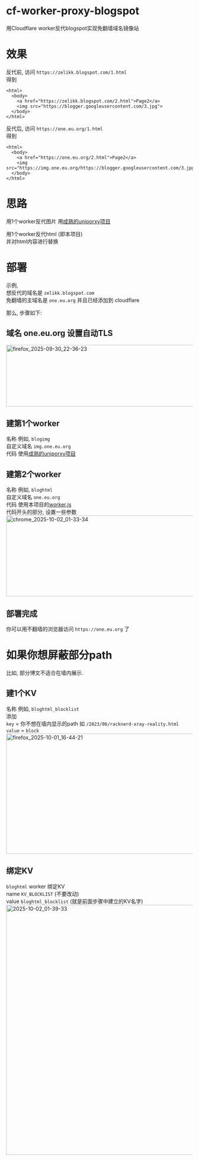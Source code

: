 # cf-worker-proxy-blogspot
用Cloudflare worker反代blogspot实现免翻墙域名镜像站

# 效果
反代前, 访问 `https://zelikk.blogspot.com/1.html`  
得到
```
<html>
  <body>
    <a href="https://zelikk.blogspot.com/2.html">Page2</a>
    <img src="https://blogger.googleusercontent.com/3.jpg">
  </body>
</html>
```
反代后, 访问 `https://one.eu.org/1.html`  
得到
```
<html>
  <body>
    <a href="https://one.eu.org/2.html">Page2</a>
    <img src="https://img.one.eu.org/https://blogger.googleusercontent.com/3.jpg">
  </body>
</html>
```


# 思路
用1个worker反代图片 用[成熟的uniporxy项目](https://github.com/NyaMisty/cloudflare-workers-uniproxy)  

用1个worker反代html (即本项目)   
并对html内容进行替换

# 部署
示例,  
想反代的域名是 `zelikk.blogspot.com`  
免翻墙的主域名是 `one.eu.org` 并且已经添加到 cloudflare

那么, 步骤如下:
## 域名 one.eu.org 设置自动TLS
<img width="883" height="166" alt="firefox_2025-09-30_22-36-23" src="https://github.com/user-attachments/assets/699edc78-399d-488b-a164-1797dd6bced8" />

## 建第1个worker
名称 例如, `blogimg`  
自定义域名 `img.one.eu.org`  
代码 使用[成熟的uniporxy项目](https://github.com/NyaMisty/cloudflare-workers-uniproxy)  

## 建第2个worker
名称 例如, `bloghtml`  
自定义域名 `one.eu.org`  
代码 使用本项目的[worker.js](https://github.com/crazypeace/cf-worker-proxy-blogspot/raw/refs/heads/main/worker.js)  
代码开头的部分, 设置一些参数  
<img width="586" height="218" alt="chrome_2025-10-02_01-33-34" src="https://github.com/user-attachments/assets/dfe2f81d-9a51-490e-8bcf-8fed2cb592de" />  

## 部署完成
你可以用不翻墙的浏览器访问 `https://one.eu.org` 了

# 如果你想屏蔽部分path
比如, 部分博文不适合在墙内展示.  

## 建1个KV
名称 例如, `bloghtml_blocklist`  
添加  
`key` = 你不想在墙内显示的path 如 `/2023/06/racknerd-xray-reality.html`  
`value` = `block`  
<img width="857" height="324" alt="firefox_2025-10-01_16-44-21" src="https://github.com/user-attachments/assets/273b3457-5781-4b91-9345-e8256910ed73" />

## 绑定KV  
`bloghtml` worker 绑定KV  
name `KV_BLOCKLIST` (不要改动)  
value `bloghtml_blocklist` (就是前面步骤中建立的KV名字)  
<img width="833" height="673" alt="2025-10-02_01-39-33" src="https://github.com/user-attachments/assets/cc9a0381-cb8b-43ab-9b88-20b0ed5ad576" />
